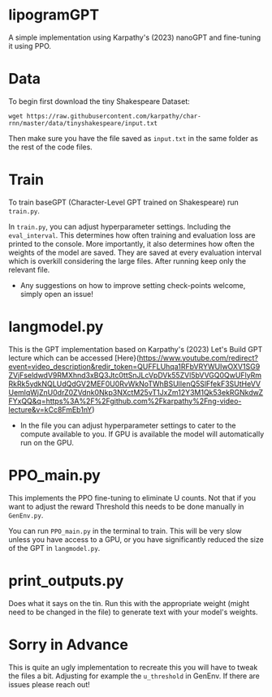 # lipogramGPT
A simple implementation using Karpathy's (2023) nanoGPT and fine-tuning it using PPO.


# Data

To begin first download the tiny Shakespeare Dataset:
```
wget https://raw.githubusercontent.com/karpathy/char-rnn/master/data/tinyshakespeare/input.txt
```
Then make sure you have the file saved as `input.txt` in the same folder as the rest of the code files. 

# Train

To train baseGPT (Character-Level GPT trained on Shakespeare) run `train.py`.

In `train.py`, you can adjust hyperparameter settings. Including the `eval_interval`. This determines how often training and evaluation loss are printed to the console. More importantly, it also determines how often the weights of the model are saved. They are saved at every evaluation interval which is overkill considering the large files. After running keep only the relevant file. 

- Any suggestions on how to improve setting check-points welcome, simply open an issue!

# langmodel.py

This is the GPT implementation based on Karpathy's (2023) Let's Build GPT lecture which can be accessed [Here}(https://www.youtube.com/redirect?event=video_description&redir_token=QUFFLUhqa1RFbVRYWUIwOXV1SG9ZVjFseldwdV9RMXhnd3xBQ3Jtc0ttSnJLcVpDVk55ZVl5bVVGQ0QwUFlyRmRkRk5ydkNQLUdQdGV2MEF0U0RvWkNoTWhBSUlIenQ5SlFfekF3SUtHeVVUemlqWjZnU0drZ0ZVdnk0Nkp3NXctM25vT1JxZm12Y3M1Qk53ekRGNkdwZFYxQQ&q=https%3A%2F%2Fgithub.com%2Fkarpathy%2Fng-video-lecture&v=kCc8FmEb1nY)

- In the file you can adjust hyperparameter settings to cater to the compute available to you. If GPU is available the model will automatically run on the GPU.

# PPO_main.py

This implements the PPO fine-tuning to eliminate U counts. Not that if you want to adjust the reward Threshold this needs to be done manually in `GenEnv.py`.

You can run `PPO_main.py` in the terminal to train. This will be very slow unless you have access to a GPU, or you have significantly reduced the size of the GPT in `langmodel.py`.

# print_outputs.py

Does what it says on the tin. Run this with the appropriate weight (might need to be changed in the file) to generate text with your model's weights. 

# Sorry in Advance

This is quite an ugly implementation to recreate this you will have to tweak the files a bit. Adjusting for example the `u_threshold` in GenEnv. If there are issues please reach out!


